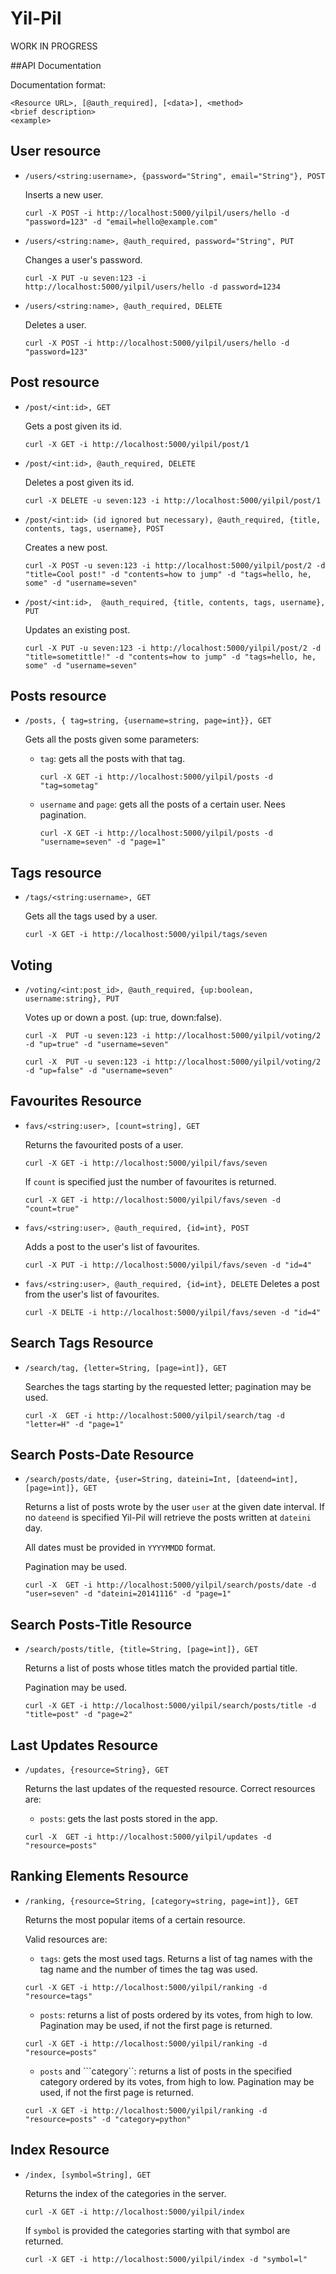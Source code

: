 Yil-Pil
=======

WORK IN PROGRESS

##API Documentation

Documentation format: 
```
<Resource URL>, [@auth_required], [<data>], <method>
<brief description>
<example>
```
 User resource
---------------------------

* ```/users/<string:username>, {password="String", email="String"}, POST```

	Inserts a new user.
	```
	curl -X POST -i http://localhost:5000/yilpil/users/hello -d "password=123" -d "email=hello@example.com"
	```
* ```/users/<string:name>, @auth_required, password="String", PUT```

	Changes a user's password.
	```
	curl -X PUT -u seven:123 -i http://localhost:5000/yilpil/users/hello -d password=1234
	```

* ```/users/<string:name>, @auth_required, DELETE```

	Deletes a user.
	```
	curl -X POST -i http://localhost:5000/yilpil/users/hello -d "password=123"
	```
	
Post resource
-----------------------

* ```/post/<int:id>, GET```
	
	Gets a post given its id.
	```
	curl -X GET -i http://localhost:5000/yilpil/post/1
	``` 
* ```/post/<int:id>, @auth_required, DELETE```

	Deletes a post given its id.
	```
	curl -X DELETE -u seven:123 -i http://localhost:5000/yilpil/post/1
	```
* ```/post/<int:id> (id ignored but necessary), @auth_required, {title, contents, tags, username}, POST```
	
	Creates a new post.
	```	
	curl -X POST -u seven:123 -i http://localhost:5000/yilpil/post/2 -d "title=Cool post!" -d "contents=how to jump" -d "tags=hello, he, some" -d "username=seven"
	```

* ```/post/<int:id>,  @auth_required, {title, contents, tags, username}, PUT```

	Updates an existing post.
	```
	curl -X PUT -u seven:123 -i http://localhost:5000/yilpil/post/2 -d "title=sometittle!" -d "contents=how to jump" -d "tags=hello, he, some" -d "username=seven"
	```

Posts resource
--------------------
		
* ```/posts, { tag=string, {username=string, page=int}}, GET```
	
	Gets all the posts given some parameters:

	* ```tag```: gets all the posts with that tag.
		```
		curl -X GET -i http://localhost:5000/yilpil/posts -d "tag=sometag"
		```

	* ```username``` and ```page```: gets all the posts of a certain user.
		Nees pagination.
		```
		curl -X GET -i http://localhost:5000/yilpil/posts -d "username=seven" -d "page=1"
		```

Tags resource
------------------------

* ```/tags/<string:username>, GET```

	Gets all the tags used by a user.
	```
	curl -X GET -i http://localhost:5000/yilpil/tags/seven
	```

Voting
---------------

* ```/voting/<int:post_id>, @auth_required, {up:boolean, username:string}, PUT```
 
	Votes up or down a post. (up: true, down:false).
	```
	curl -X  PUT -u seven:123 -i http://localhost:5000/yilpil/voting/2 -d "up=true" -d "username=seven"
	```
	```
	curl -X  PUT -u seven:123 -i http://localhost:5000/yilpil/voting/2 -d "up=false" -d "username=seven"
	```

Favourites Resource
------------------------

* ```favs/<string:user>, [count=string], GET```

	Returns the favourited posts of a user.
	```
	curl -X GET -i http://localhost:5000/yilpil/favs/seven
	```

	If ```count``` is specified just the number of favourites is returned.
	```
	curl -X GET -i http://localhost:5000/yilpil/favs/seven -d "count=true"
	```

* ```favs/<string:user>, @auth_required, {id=int}, POST```
	
	Adds a post to the user's list of favourites.
	```
	curl -X PUT -i http://localhost:5000/yilpil/favs/seven -d "id=4"
	```

* ```favs/<string:user>, @auth_required, {id=int}, DELETE```
	Deletes a post from the user's list of favourites.
	```
	curl -X DELTE -i http://localhost:5000/yilpil/favs/seven -d "id=4"
	```	


Search Tags Resource
--------------------------

* ```/search/tag, {letter=String, [page=int]}, GET```
 
	Searches the tags starting by the requested letter; pagination may be used.
	```
	curl -X  GET -i http://localhost:5000/yilpil/search/tag -d "letter=H" -d "page=1"
	```

Search Posts-Date Resource
-----------------

* ```/search/posts/date, {user=String, dateini=Int, [dateend=int], [page=int]}, GET```
 
	Returns a list of posts wrote by the user ```user``` at the given date interval. If no ```dateend``` is specified Yil-Pil will retrieve the posts written at ```dateini``` day.
	
	All dates must be provided in ```YYYYMMDD``` format.
	
	Pagination may be used. 

	```
	curl -X  GET -i http://localhost:5000/yilpil/search/posts/date -d "user=seven" -d "dateini=20141116" -d "page=1"
	```

Search Posts-Title Resource
---------------------------

* ```/search/posts/title, {title=String, [page=int]}, GET```

	Returns a list of posts whose titles match the provided partial title.

	Pagination may be used.

	```
	curl -X GET -i http://localhost:5000/yilpil/search/posts/title -d "title=post" -d "page=2"
	```
	
Last Updates Resource
--------------------------

* ```/updates, {resource=String}, GET```
 
	Returns the last updates of the requested resource.
	Correct resources are:
	* ```posts```: gets the last posts stored in the app.
	```
	curl -X  GET -i http://localhost:5000/yilpil/updates -d "resource=posts"
	```

Ranking Elements Resource
--------------------------

* ```/ranking, {resource=String, [category=string, page=int]}, GET ```

	Returns the most popular items of a certain resource.

	Valid resources are:

	* ```tags```: gets the most used tags. Returns a list of tag names with the tag name and the number of times the tag was used.
	```
	curl -X GET -i http://localhost:5000/yilpil/ranking -d "resource=tags"
	```

	* ```posts```: returns a list of posts ordered by its votes, from high to low.
	Pagination may be used, if not the first page is returned.

	```
	curl -X GET -i http://localhost:5000/yilpil/ranking -d "resource=posts"
	```

	* ```posts``` and ```category``: returns a list of posts in the specified category
	ordered by its votes, from high to low.
	Pagination may be used, if not the first page is returned.
	```
	curl -X GET -i http://localhost:5000/yilpil/ranking -d "resource=posts" -d "category=python"
	```

Index Resource
---------------

* ```/index, [symbol=String], GET```
	
	Returns the index of the categories in the server.
	```
	curl -X GET -i http://localhost:5000/yilpil/index
	```

	If ```symbol``` is provided the categories starting with that symbol are returned.
	```
	curl -X GET -i http://localhost:5000/yilpil/index -d "symbol=l"
	```

